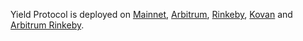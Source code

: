
Yield Protocol is deployed on [Mainnet](/developers/addresses/mainnet.md), [Arbitrum](/developers/addresses/arb_mainnet), [Rinkeby](/developers/addresses/rinkeby), [Kovan](/developers/addresses/kovan) and [Arbitrum Rinkeby](/developers/addresses/arb_rinkeby).